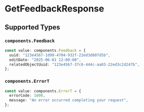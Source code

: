 # GetFeedbackResponse


## Supported Types

### `components.Feedback`

```typescript
const value: components.Feedback = {
  uuid: "123e4567-1d99-4704-932f-22ed3d807d5b",
  editDate: "2025-06-01 12:00:00",
  relatedObjectUuid: "123e4567-37c6-444c-aa03-22ed3c2d247b",
};
```

### `components.ErrorT`

```typescript
const value: components.ErrorT = {
  errorCode: 1000,
  message: "An error occurred completing your request",
};
```

